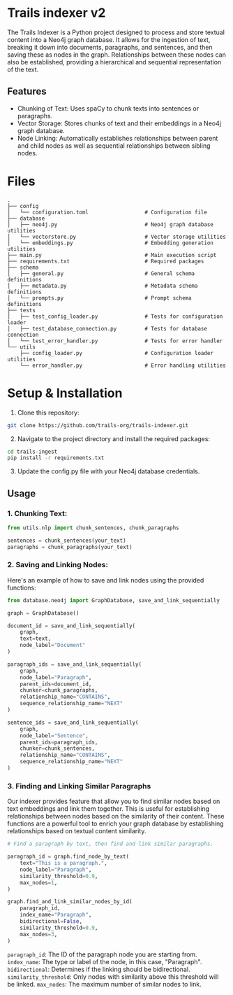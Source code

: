 # Trails indexer v2

The Trails Indexer is a Python project designed to process and store textual content into a Neo4j graph database. It allows for the ingestion of text, breaking it down into documents, paragraphs, and sentences, and then saving these as nodes in the graph. Relationships between these nodes can also be established, providing a hierarchical and sequential representation of the text.

## Features
- Chunking of Text: Uses spaCy to chunk texts into sentences or paragraphs.
- Vector Storage: Stores chunks of text and their embeddings in a Neo4j graph database.
- Node Linking: Automatically establishes relationships between parent and child nodes as well as sequential relationships between sibling nodes.

# Files

```
.
├── config
│   └── configuration.toml                  # Configuration file
├── database
│   ├── neo4j.py                            # Neo4j graph database utilities
│   └── vectorstore.py                      # Vector storage utilities
│   └── embeddings.py                       # Embedding generation utilities
├── main.py                                 # Main execution script
├── requirements.txt                        # Required packages
├── schema
│   ├── general.py                          # General schema definitions
│   ├── metadata.py                         # Metadata schema definitions
│   └── prompts.py                          # Prompt schema definitions
├── tests
│   ├── test_config_loader.py               # Tests for configuration loader
│   ├── test_database_connection.py         # Tests for database connection
│   └── test_error_handler.py               # Tests for error handler
└── utils
    ├── config_loader.py                    # Configuration loader utilities
    └── error_handler.py                    # Error handling utilities

```

# Setup & Installation

1. Clone this repository:

```bash
git clone https://github.com/trails-org/trails-indexer.git
```

2. Navigate to the project directory and install the required packages:

```bash
cd trails-ingest
pip install -r requirements.txt
```

3. Update the config.py file with your Neo4j database credentials.

## Usage

### 1. Chunking Text:

```python
from utils.nlp import chunk_sentences, chunk_paragraphs

sentences = chunk_sentences(your_text)
paragraphs = chunk_paragraphs(your_text)
```

### 2. Saving and Linking Nodes:
Here's an example of how to save and link nodes using the provided functions:

```python
from database.neo4j import GraphDatabase, save_and_link_sequentially

graph = GraphDatabase()

document_id = save_and_link_sequentially(
    graph, 
    text=text, 
    node_label="Document"
)

paragraph_ids = save_and_link_sequentially(
    graph,
    node_label="Paragraph",
    parent_ids=document_id,
    chunker=chunk_paragraphs,
    relationship_name="CONTAINS",
    sequence_relationship_name="NEXT"
)

sentence_ids = save_and_link_sequentially(
    graph,
    node_label="Sentence",
    parent_ids=paragraph_ids,
    chunker=chunk_sentences,
    relationship_name="CONTAINS",
    sequence_relationship_name="NEXT"
)
```

### 3. Finding and Linking Similar Paragraphs

Our indexer provides feature that allow you to find similar nodes based on text embeddings and link them together. This is useful for establishing relationships between nodes based on the similarity of their content. These functions are a powerful tool to enrich your graph database by establishing relationships based on textual content similarity.

```python
# Find a paragraph by text, then find and link similar paragraphs.

paragraph_id = graph.find_node_by_text(
    text="This is a paragraph.",
    node_label="Paragraph",
    similarity_threshold=0.9,
    max_nodes=1,
)

graph.find_and_link_similar_nodes_by_id(
    paragraph_id,
    index_name="Paragraph",
    bidirectional=False,
    similarity_threshold=0.9,
    max_nodes=3,
)
```

`paragraph_id`: The ID of the paragraph node you are starting from.
`index_name`: The type or label of the node, in this case, "Paragraph".
`bidirectional`: Determines if the linking should be bidirectional.
`similarity_threshold`: Only nodes with similarity above this threshold will be linked.
`max_nodes`: The maximum number of similar nodes to link.

